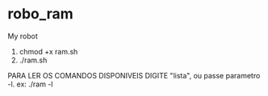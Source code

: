 # robo_ram
My robot

1. chmod +x ram.sh
2. ./ram.sh

PARA LER OS COMANDOS DISPONIVEIS DIGITE "lista", ou passe parametro -l.
ex: ./ram -l
